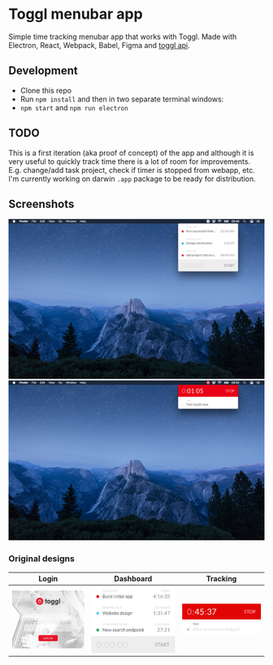 # Toggl menubar app

Simple time tracking menubar app that works with Toggl.
Made with Electron, React, Webpack, Babel, Figma and [toggl api](https://github.com/toggl/toggl_api_docs).

## Development

* Clone this repo
* Run `npm install` and then in two separate terminal windows:
* `npm start` and `npm run electron`

## TODO

This is a first iteration (aka proof of concept) of the app and although it is very useful to quickly track time there is a lot of room for improvements. E.g. change/add task project, check if timer is stopped from webapp, etc.
I'm currently working on darwin `.app` package to be ready for distribution.

## Screenshots

<img src="./docs/app1.png">
<img src="./docs/app2.png">

### Original designs

Login | Dashboard | Tracking
--- | --- | ---
<img src="./docs/login.png" width="300"> | <img src="./docs/dashboard.png" width="300"> | <img src="./docs/tracking.png" width="300">
